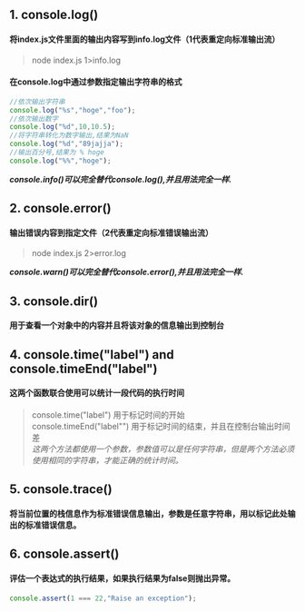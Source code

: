 ## 1. console.log()
#### 将index.js文件里面的输出内容写到info.log文件（1代表重定向标准输出流）
> node index.js 1>info.log 
#### 在console.log中通过参数指定输出字符串的格式
```javascript
//依次输出字符串
console.log("%s","hoge","foo");
//依次输出数字
console.log("%d",10,10.5);
//将字符串转化为数字输出,结果为NaN
console.log("%d","89jajja");
//输出百分号,结果为 % hoge
console.log("%%","hoge");
```
**_console.info()可以完全替代console.log(),并且用法完全一样._**

## 2. console.error()
#### 输出错误内容到指定文件（2代表重定向标准错误输出流）
> node index.js 2>error.log

**_console.warn()可以完全替代console.error(),并且用法完全一样._**

## 3. console.dir()
#### 用于查看一个对象中的内容并且将该对象的信息输出到控制台

## 4. console.time("label") and console.timeEnd("label")
#### 这两个函数联合使用可以统计一段代码的执行时间
> console.time("label") 用于标记时间的开始  
> console.timeEnd("label"") 用于标记时间的结束，并且在控制台输出时间差  
> _这两个方法都使用一个参数，参数值可以是任何字符串，但是两个方法必须使用相同的字符串，才能正确的统计时间。_

## 5. console.trace()
#### 将当前位置的栈信息作为标准错误信息输出，参数是任意字符串，用以标记此处输出的标准错误信息。

## 6. console.assert()
#### 评估一个表达式的执行结果，如果执行结果为false则抛出异常。
```javascript
console.assert(1 === 22,"Raise an exception");
```